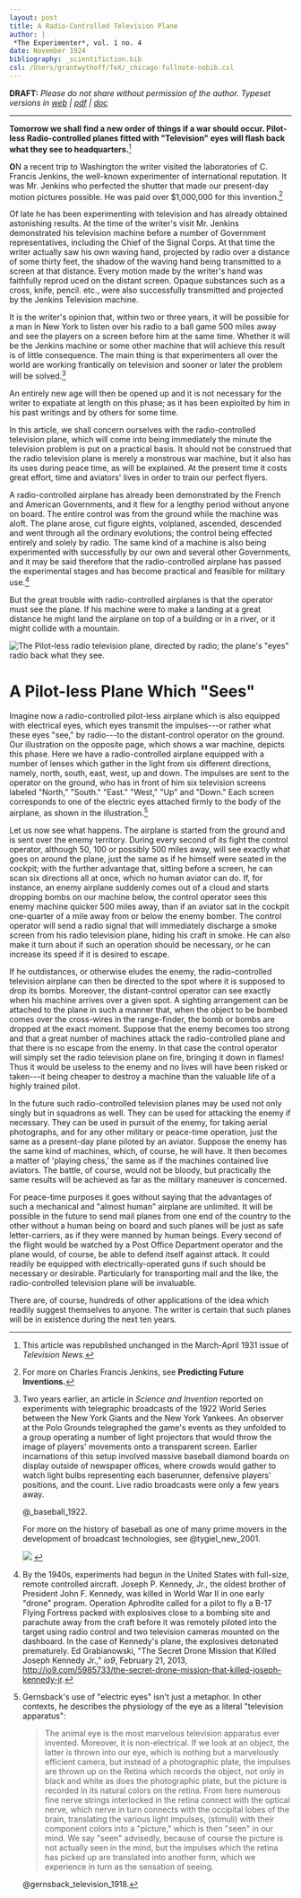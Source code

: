 ```yaml
---
layout: post
title: A Radio-Controlled Television Plane
author: |
 *The Experimenter*, vol. 1 no. 4
date: November 1924
bibliography: _scientifiction.bib
csl: /Users/grantwythoff/TeX/_chicago-fullnote-nobib.csl
---
```


**DRAFT:** *Please do not share without permission of the author. Typeset versions in [web](http://gernsback.wythoff.net/192411_radio_tv_plane.html) \| [pdf](https://github.com/gwijthoff/perversity_of_things/blob/gh-pages/typeset_drafts/192411_radio_tv_plane.pdf?raw=true) \| [doc](https://github.com/gwijthoff/perversity_of_things/blob/gh-pages/typeset_drafts/192411_radio_tv_plane.docx)*

* * * * * * * * 

**Tomorrow we shall find a new order of things if a war should occur.  Pilot-less Radio-controlled planes fitted with "Television" eyes will flash back what they see to headquarters.**[^pqpb]

**O**N a recent trip to Washington the writer visited the laboratories of C. Francis Jenkins, the well-known experimenter of international reputation. It was Mr. Jenkins who perfected the shutter that made our present-day motion pictures possible. He was paid over $1,000,000 for this invention.[^cfjs]

Of late he has been experimenting with television and has already obtained astonishing results. At the time of the writer's visit Mr. Jenkins demonstrated his television machine before a number of Government representatives, including the Chief of the Signal Corps. At that time the writer actually saw his own waving hand, projected by radio over a distance of some thirty feet, the shadow of the waving hand being transmitted to a screen at that distance. Every motion made by the writer's hand was faithfully reprod uced on the distant screen. Opaque substances such as a cross, knife, pencil. etc., were also successfully transmitted and projected by the Jenkins Television machine.

It is the writer's opinion that, within two or three years, it will be possible for a man in New York to listen over his radio to a ball game 500 miles away and see the players on a screen before him at the same time. Whether it will be the Jenkins machine or some other machine that will achieve this result is of little consequence. The main thing is that experimenters all over the world are working frantically on television and sooner or later the problem will be solved.[^mlb]

An entirely new age will then be opened up and it is not necessary for the writer to expatiate at length on this phase; as it has been exploited by him in his past writings and by others for some time.

In this article, we shall concern ourselves with the radio-controlled television plane, which will come into being immediately the minute the television problem is put on a practical basis. It should not be construed that the radio television plane is merely a monstrous war machine, but it also has its uses during peace time, as will be explained. At the present time it costs great effort, time and aviators' lives in order to train our perfect flyers.

A radio-controlled airplane has already been demonstrated by the French and American Governments, and it flew for a lengthy period without anyone on board. The entire control was from the ground while the machine was aloft. The plane arose, cut figure eights, volplaned, ascended, descended and went through all the ordinary evolutions; the control being effected entirely and solely by radio. The same kind of a machine is also being experimented with successfully by our own and several other Governments, and it may be said therefore that the radio-controlled airplane has passed the experimental stages and has become practical and feasible for military use.[^jfk1]

But the great trouble with radio-controlled airplanes is that the operator must see the plane. If his machine were to make a landing at a great distance he might land the airplane on top of a building or in a river, or it might collide with a mountain.

![The Pilot-less radio television plane, directed by radio; the plane's "eyes" radio back what they see.](images/radio_tv_plane.png)

# A Pilot-less Plane Which "Sees" 

Imagine now a radio-controlled pilot-less airplane which is also equipped with electrical eyes, which eyes transmit the impulses---or rather what these eyes "see," by radio---to the distant-control operator on the ground. Our illustration on the opposite page, which shows a war machine, depicts this phase. Here we have a radio-controlled airplane equipped with a number of lenses which gather in the light from six different directions, namely, north, south, east, west, up and down. The impulses are sent to the operator on the ground, who has in front of him six television screens labeled "North," "South." "East." "West," "Up" and "Down." Each screen corresponds to one of the electric eyes attached firmly to the body of the airplane, as shown in the illustration.[^eye]

Let us now see what happens. The airplane is started from the ground and is sent over the enemy territory. During every second of its fight the control operator, although 50, 100 or possibly 500 miles away, will see exactly what goes on around the plane, just the same as if he himself were seated in the cockpit; with the further advantage that, sitting before a screen, he can scan six directions all at once, which no human aviator can do. If, for instance, an enemy airplane suddenly comes out of a cloud and starts dropping bombs on our machine below, the control operator sees this enemy machine quicker 500 miles away, than if an aviator sat in the cockpit one-quarter of a mile away from or below the enemy bomber. The control operator will send a radio signal that will immediately discharge a smoke screen from his radio television plane, hiding his craft in smoke. He can also make it turn about if such an operation should be necessary, or he can increase its speed if it is desired to escape.

If he outdistances, or otherwise eludes the enemy, the radio-controlled television airplane can then be directed to the spot where it is supposed to drop its bombs. Moreover, the distant-control operator can see exactly when his machine arrives over a given spot. A sighting arrangement can be attached to the plane in such a manner that, when the object to be bombed comes over the cross-wires in the range-finder, the bomb or bombs are dropped at the exact moment. Suppose that the enemy becomes too strong and that a great number of machines attack the radio-controlled plane and that there is no escape from the enemy. In that case the control operator will simply set the radio television plane on fire, bringing it down in flames! Thus it would be useless to the enemy and no lives will have been risked or taken---it being cheaper to destroy a machine than the valuable life of a highly trained pilot.

In the future such radio-controlled television planes may be used not only singly but in squadrons as well. They can be used for attacking the enemy if necessary. They can be used in pursuit of the enemy, for taking aerial photographs, and for any other military or peace-time operation, just the same as a present-day plane piloted by an aviator. Suppose the enemy has the same kind of machines, which, of course, he will have. It then becomes a matter of 'playing chess,' the same as if the machines contained live aviators. The battle, of course, would not be bloody, but practically the same results will be achieved as far as the military maneuver is concerned.

For peace-time purposes it goes without saying that the advantages of such a mechanical and "almost human" airplane are unlimited. It will be possible in the future to send mail planes from one end of the country to the other without a human being on board and such planes will be just as safe letter-carriers, as if they were manned by human beings. Every second of the flight would be watched by a Post Office Department operator and the plane would, of course, be able to defend itself against attack. It could readily be equipped with electrically-operated guns if such should be necessary or desirable. Particularly for transporting mail and the like, the radio-controlled television plane will be invaluable.

There are, of course, hundreds of other applications of the idea which readily suggest themselves to anyone. The writer is certain that such planes will be in existence during the next ten years.

[^pqpb]: This article was republished unchanged in the March-April 1931 issue of *Television News.*

[^cfjs]: For more on Charles Francis Jenkins, see **Predicting Future Inventions.**

[^mlb]: Two years earlier, an article in *Science and Invention* reported on experiments with telegraphic broadcasts of the 1922 World Series between the New York Giants and the New York Yankees.  An observer at the Polo Grounds telegraphed the game's events as they unfolded to a group operating a number of light projectors that would throw the image of players' movements onto a transparent screen.  Earlier incarnations of this setup involved massive baseball diamond boards on display outside of newspaper offices, where crowds would gather to watch light bulbs representing each baserunner, defensive players' positions, and the count.  Live radio broadcasts were only a few years away.

    @_baseball_1922.
    
    For more on the history of baseball as one of many prime movers in the development of broadcast technologies, see @tygiel_new_2001.

    ![](images/si_baseball_scoreboard.png) <!-- no figure -->
    
[^jfk1]: By the 1940s, experiments had begun in the United States with full-size, remote controlled aircraft.  Joseph P. Kennedy, Jr., the oldest brother of President John F. Kennedy, was killed in World War II in one early "drone" program.  Operation Aphrodite called for a pilot to fly a B-17 Flying Fortress packed with explosives close to a bombing site and parachute away from the craft before it was remotely piloted into the target using radio control and two television cameras mounted on the dashboard.  In the case of Kennedy's plane, the explosives detonated prematurely.  Ed Grabianowski, "The Secret Drone Mission that Killed Joseph Kennedy Jr.," *io9*, February 21, 2013, <http://io9.com/5985733/the-secret-drone-mission-that-killed-joseph-kennedy-jr>.

[^eye]:  Gernsback's use of "electric eyes" isn't just a metaphor.  In other contexts, he describes the physiology of the eye as a literal "television apparatus":

    > The animal eye is the most marvelous television apparatus ever invented. Moreover, it is non-electrical. If we look at an object, the latter is thrown into our eye, which is nothing but a marvelously efficient camera, but instead of a photographic plate, the impulses are thrown up on the Retina which records the object, not only in black and white as does the photographic plate, but the picture is recorded in its natural colors on the retina. From here numerous fine nerve strings interlocked in the retina connect with the optical nerve, which nerve in turn connects with the occipital lobes of the brain, translating the various light impulses, (stimuli) with their component colors into a "picture," which is then "seen" in our mind. We say "seen" advisedly, because of course the picture is not actually seen in the mind, but the impulses which the retina has picked up are translated into another form, which we experience in turn as the sensation of seeing.
    
    @gernsback_television_1918.